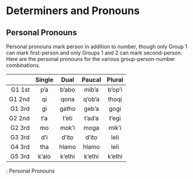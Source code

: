 # Determiners and Pronouns

## Personal Pronouns

Personal pronouns mark person in addition to number, though only Group 1 can mark first-person and only Groups 1 and 2 can mark second-person.  Here are the personal pronouns for the various group-person-number combinations.

|        | Single | Dual   | Paucal | Plural |
| ---:   | :---:  | :---:  | :---:  | :---:  |
| G1 1st | pʼa    | bʼabo  | mibʼa  | bʼopʼi |
| G1 2nd | qi     | qona   | qʼobʼa | thoqi  |
| G1 3rd | gi     | gatho  | gebʼa  | gogi   |
| G2 2nd | tʼa    | tʼeti  | tʼadʼa | tʼegi  |
| G2 3rd | mo     | mokʼi  | moga   | mikʼi  |
| G3 3rd | dʼi    | dʼito  | dʼito  | leli   |
| G4 3rd | tha    | hlamo  | hlamo  | leli   |
| G5 3rd | kʼalo  | kʼethi | kʼethi | kʼethi |
: Personal Pronouns

